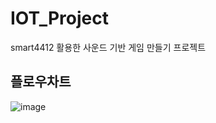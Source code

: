 # IOT_Project
smart4412 활용한 사운드 기반 게임 만들기 프로젝트
## 플로우차트
![image](https://github.com/zeromin41/IOT_Project/assets/130297212/a5dcf83d-18d2-414d-be2d-238c010b06b9)
